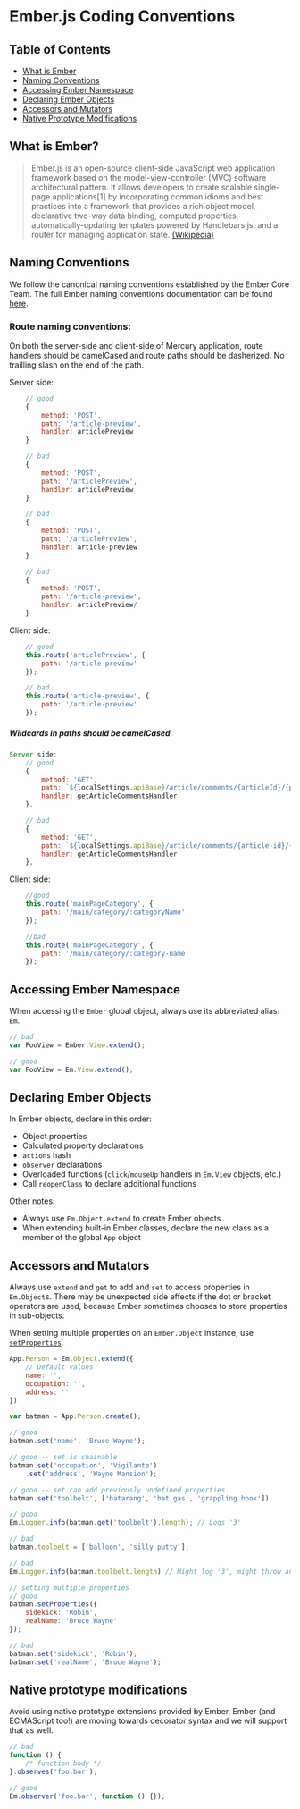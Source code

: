 # Ember.js Coding Conventions

## Table of Contents
* [What is Ember](#what-is-ember)
* [Naming Conventions](#naming-conventions)
* [Accessing Ember Namespace](#accessing-ember-namespace)
* [Declaring Ember Objects](#declaring-ember-objects)
* [Accessors and Mutators](#accessors-and-mutators)
* [Native Prototype Modifications](#native-prototype-modifications)

## What is Ember?
> Ember.js is an open-source client-side JavaScript web application framework based on the model-view-controller (MVC) software architectural pattern. It allows developers to create scalable single-page applications[1] by incorporating common idioms and best practices into a framework that provides a rich object model, declarative two-way data binding, computed properties, automatically-updating templates powered by Handlebars.js, and a router for managing application state. [(Wikipedia)](https://docs.google.com/a/wikia-inc.com/document/d/1c2o5ewMOkHFwrNrQy60bo20a0zO3E-tqNWQ6fiU2NC8/edit#)

## Naming Conventions
We follow the canonical naming conventions established by the Ember Core Team. The full Ember naming conventions documentation can be found [here](http://emberjs.com/guides/concepts/naming-conventions/).

### Route naming conventions:
On both the server-side and client-side of Mercury application, route handlers should be camelCased and route paths should be dasherized.
No trailling slash on the end of the path.

Server side:
```javascript
	// good
	{
		method: 'POST',
		path: '/article-preview',
		handler: articlePreview
	}

	// bad
	{
		method: 'POST',
		path: '/articlePreview',
		handler: articlePreview
	}

	// bad
	{
		method: 'POST',
		path: '/articlePreview',
		handler: article-preview
	}

	// bad
	{
		method: 'POST',
		path: '/article-preview',
		handler: articlePreview/
	}
```
Client side:
```javascript
	// good
	this.route('articlePreview', {
		path: '/article-preview'
	});

	// bad
	this.route('article-preview', {
		path: '/article-preview'
	});
```

##### Wildcards in paths should be camelCased.
```javascript
Server side:
	// good
	{
		method: 'GET',
		path: `${localSettings.apiBase}/article/comments/{articleId}/{page?}`,
		handler: getArticleCommentsHandler
	},

	// bad
	{
		method: 'GET',
		path: `${localSettings.apiBase}/article/comments/{article-id}/{page?}`,
		handler: getArticleCommentsHandler
	},
```
Client side:
```javascript
	//good
	this.route('mainPageCategory', {
		path: '/main/category/:categoryName'
	});

	//bad
	this.route('mainPageCategory', {
		path: '/main/category/:category-name'
	});
```

## Accessing Ember Namespace
When accessing the `Ember` global object, always use its abbreviated alias: `Em`.

```javascript
// bad
var FooView = Ember.View.extend();

// good
var FooView = Em.View.extend();
```

## Declaring Ember Objects
In Ember objects, declare in this order:
* Object properties
* Calculated property declarations
* `actions` hash
* `observer` declarations
* Overloaded functions (`click`/`mouseUp` handlers in `Em.View` objects, etc.)
* Call `reopenClass` to declare additional functions

Other notes:
* Always use `Em.Object.extend` to create Ember objects
* When extending built-in Ember classes, declare the new class as a member of the global `App` object

## Accessors and Mutators
Always use `extend` and `get` to add and `set` to access properties in `Em.Object`s. There may be unexpected side effects if the dot or bracket operators are used, because Ember sometimes chooses to store properties in sub-objects.

When setting multiple properties on an `Ember.Object` instance, use [`setProperties`](http://emberjs.com/api/classes/Ember.Object.html#method_setProperties).

```javascript
App.Person = Em.Object.extend({
	// Default values
	name: '',
	occupation: '',
	address: ''
})

var batman = App.Person.create();

// good
batman.set('name', 'Bruce Wayne');

// good -- set is chainable
batman.set('occupation', 'Vigilante')
	.set('address', 'Wayne Mansion');

// good -- set can add previously undefined properties
batman.set('toolbelt', ['batarang', 'bat gas', 'grappling hook']);

// good
Em.Logger.info(batman.get('toolbelt').length); // Logs '3'

// bad
batman.toolbelt = ['balloon', 'silly putty'];

// bad
Em.Logger.info(batman.toolbelt.length) // Might log '3', might throw an error

// setting multiple properties
// good
batman.setProperties({
	sidekick: 'Robin',
	realName: 'Bruce Wayne'
});

// bad
batman.set('sidekick', 'Robin');
batman.set('realName', 'Bruce Wayne');
```

## Native prototype modifications
Avoid using native prototype extensions provided by Ember. Ember (and ECMAScript too!) are moving towards decorator syntax and we will support that as well.

```javascript
// bad
function () {
	/* function body */
}.observes('foo.bar');

// good
Em.observer('foo.bar', function () {});
```
